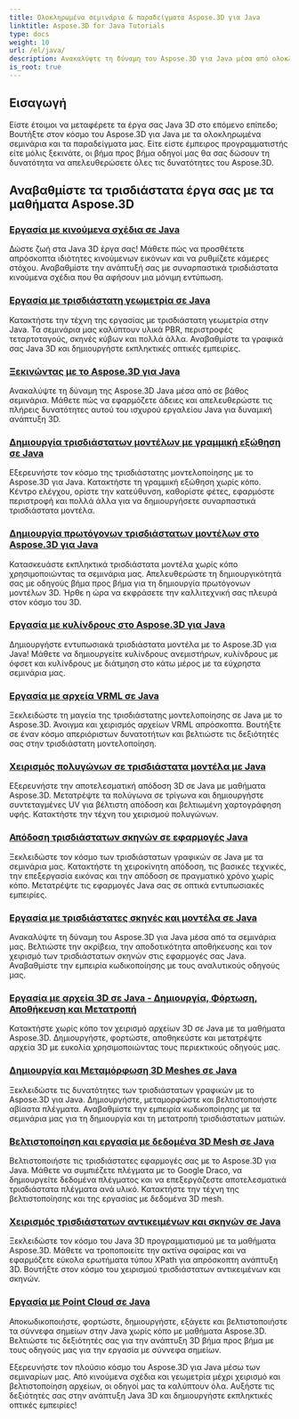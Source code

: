 ```yaml
---
title: Ολοκληρωμένα σεμινάρια & παραδείγματα Aspose.3D για Java
linktitle: Aspose.3D for Java Tutorials
type: docs
weight: 10
url: /el/java/
description: Ανακαλύψτε τη δύναμη του Aspose.3D για Java μέσα από ολοκληρωμένα σεμινάρια. Αναβαθμίστε τα έργα σας σε Java 3D με μαθήματα για κινούμενα σχέδια, γεωμετρία, αδειοδότηση και πολλά άλλα!
is_root: true
---
```

## Εισαγωγή

Είστε έτοιμοι να μεταφέρετε τα έργα σας Java 3D στο επόμενο επίπεδο; Βουτήξτε στον κόσμο του Aspose.3D για Java με τα ολοκληρωμένα σεμινάρια και τα παραδείγματα μας. Είτε είστε έμπειρος προγραμματιστής είτε μόλις ξεκινάτε, οι βήμα προς βήμα οδηγοί μας θα σας δώσουν τη δυνατότητα να απελευθερώσετε όλες τις δυνατότητες του Aspose.3D.

## Αναβαθμίστε τα τρισδιάστατα έργα σας με τα μαθήματα Aspose.3D

### [Εργασία με κινούμενα σχέδια σε Java](./animations/)

Δώστε ζωή στα Java 3D έργα σας! Μάθετε πώς να προσθέτετε απρόσκοπτα ιδιότητες κινούμενων εικόνων και να ρυθμίζετε κάμερες στόχου. Αναβαθμίστε την ανάπτυξή σας με συναρπαστικά τρισδιάστατα κινούμενα σχέδια που θα αφήσουν μια μόνιμη εντύπωση.

### [Εργασία με τρισδιάστατη γεωμετρία σε Java](./geometry/)

Κατακτήστε την τέχνη της εργασίας με τρισδιάστατη γεωμετρία στην Java. Τα σεμινάρια μας καλύπτουν υλικά PBR, περιστροφές τεταρτοταγούς, σκηνές κύβων και πολλά άλλα. Αναβαθμίστε τα γραφικά σας Java 3D και δημιουργήστε εκπληκτικές οπτικές εμπειρίες.

### [Ξεκινώντας με το Aspose.3D για Java](./licensing/)

Ανακαλύψτε τη δύναμη της Aspose.3D Java μέσα από σε βάθος σεμινάρια. Μάθετε πώς να εφαρμόζετε άδειες και απελευθερώστε τις πλήρεις δυνατότητες αυτού του ισχυρού εργαλείου Java για δυναμική ανάπτυξη 3D.

### [Δημιουργία τρισδιάστατων μοντέλων με γραμμική εξώθηση σε Java](./linear-extrusion/)

Εξερευνήστε τον κόσμο της τρισδιάστατης μοντελοποίησης με το Aspose.3D για Java. Κατακτήστε τη γραμμική εξώθηση χωρίς κόπο. Κέντρο ελέγχου, ορίστε την κατεύθυνση, καθορίστε φέτες, εφαρμόστε περιστροφή και πολλά άλλα για να δημιουργήσετε συναρπαστικά τρισδιάστατα μοντέλα.

### [Δημιουργία πρωτόγονων τρισδιάστατων μοντέλων στο Aspose.3D για Java](./primitive-3d-models/)

Κατασκευάστε εκπληκτικά τρισδιάστατα μοντέλα χωρίς κόπο χρησιμοποιώντας τα σεμινάρια μας. Απελευθερώστε τη δημιουργικότητά σας με οδηγούς βήμα προς βήμα για τη δημιουργία πρωτόγονων μοντέλων 3D. Ήρθε η ώρα να εκφράσετε την καλλιτεχνική σας πλευρά στον κόσμο του 3D.

### [Εργασία με κυλίνδρους στο Aspose.3D για Java](./cylinders/)

Δημιουργήστε εντυπωσιακά τρισδιάστατα μοντέλα με το Aspose.3D για Java! Μάθετε να δημιουργείτε κυλίνδρους ανεμιστήρων, κυλίνδρους με όφσετ και κυλίνδρους με διάτμηση στο κάτω μέρος με τα εύχρηστα σεμινάρια μας.

### [Εργασία με αρχεία VRML σε Java](./vrml-files/)

Ξεκλειδώστε τη μαγεία της τρισδιάστατης μοντελοποίησης σε Java με το Aspose.3D. Άνοιγμα και χειρισμός αρχείων VRML απρόσκοπτα. Βουτήξτε σε έναν κόσμο απεριόριστων δυνατοτήτων και βελτιώστε τις δεξιότητές σας στην τρισδιάστατη μοντελοποίηση.

### [Χειρισμός πολυγώνων σε τρισδιάστατα μοντέλα με Java](./polygon/)

Εξερευνήστε την αποτελεσματική απόδοση 3D σε Java με μαθήματα Aspose.3D. Μετατρέψτε τα πολύγωνα σε τρίγωνα και δημιουργήστε συντεταγμένες UV για βέλτιστη απόδοση και βελτιωμένη χαρτογράφηση υφής. Κατακτήστε την τέχνη του χειρισμού πολυγώνων.

### [Απόδοση τρισδιάστατων σκηνών σε εφαρμογές Java](./rendering-3d-scenes/)

Ξεκλειδώστε τον κόσμο των τρισδιάστατων γραφικών σε Java με τα σεμινάρια μας. Κατακτήστε τη χειροκίνητη απόδοση, τις βασικές τεχνικές, την επεξεργασία εικόνας και την απόδοση σε πραγματικό χρόνο χωρίς κόπο. Μετατρέψτε τις εφαρμογές Java σας σε οπτικά εντυπωσιακές εμπειρίες.

### [Εργασία με τρισδιάστατες σκηνές και μοντέλα σε Java](./3d-scenes-and-models/)

Ανακαλύψτε τη δύναμη του Aspose.3D για Java μέσα από τα σεμινάρια μας. Βελτιώστε την ακρίβεια, την αποδοτικότητα αποθήκευσης και τον χειρισμό των τρισδιάστατων σκηνών στις εφαρμογές σας Java. Αναβαθμίστε την εμπειρία κωδικοποίησης με τους αναλυτικούς οδηγούς μας.

### [Εργασία με αρχεία 3D σε Java - Δημιουργία, Φόρτωση, Αποθήκευση και Μετατροπή](./load-and-save/)

Κατακτήστε χωρίς κόπο τον χειρισμό αρχείων 3D σε Java με τα μαθήματα Aspose.3D. Δημιουργήστε, φορτώστε, αποθηκεύστε και μετατρέψτε αρχεία 3D με ευκολία χρησιμοποιώντας τους περιεκτικούς οδηγούς μας.

### [Δημιουργία και Μεταμόρφωση 3D Meshes σε Java](./transforming-3d-meshes/)

Ξεκλειδώστε τις δυνατότητες των τρισδιάστατων γραφικών με το Aspose.3D για Java. Δημιουργήστε, μεταμορφώστε και βελτιστοποιήστε αβίαστα πλέγματα. Αναβαθμίστε την εμπειρία κωδικοποίησης με τα σεμινάρια μας για τη δημιουργία και τη μετατροπή τρισδιάστατων ματιών.

### [Βελτιστοποίηση και εργασία με δεδομένα 3D Mesh σε Java](./3d-mesh-data/)

Βελτιστοποιήστε τις τρισδιάστατες εφαρμογές σας με το Aspose.3D για Java. Μάθετε να συμπιέζετε πλέγματα με το Google Draco, να δημιουργείτε δεδομένα πλέγματος και να επεξεργάζεστε αποτελεσματικά τρισδιάστατα πλέγματα ανά υλικό. Κατακτήστε την τέχνη της βελτιστοποίησης και της εργασίας με δεδομένα 3D mesh.

### [Χειρισμός τρισδιάστατων αντικειμένων και σκηνών σε Java](./3d-objects-and-scenes/)

Ξεκλειδώστε τον κόσμο του Java 3D προγραμματισμού με τα μαθήματα Aspose.3D. Μάθετε να τροποποιείτε την ακτίνα σφαίρας και να εφαρμόζετε εύκολα ερωτήματα τύπου XPath για απρόσκοπτη ανάπτυξη 3D. Βουτήξτε στον κόσμο του χειρισμού τρισδιάστατων αντικειμένων και σκηνών.

### [Εργασία με Point Cloud σε Java](./point-clouds/)

Αποκωδικοποιήστε, φορτώστε, δημιουργήστε, εξάγετε και βελτιστοποιήστε τα σύννεφα σημείων στην Java χωρίς κόπο με μαθήματα Aspose.3D. Βελτιώστε τις δεξιότητές σας για την ανάπτυξη 3D βήμα προς βήμα με τους οδηγούς μας για την εργασία με σύννεφα σημείων.

Εξερευνήστε τον πλούσιο κόσμο του Aspose.3D για Java μέσω των σεμιναρίων μας. Από κινούμενα σχέδια και γεωμετρία μέχρι χειρισμό και βελτιστοποίηση αρχείων, οι οδηγοί μας τα καλύπτουν όλα. Αυξήστε τις δεξιότητές σας στην ανάπτυξη Java 3D και δημιουργήστε εκπληκτικές οπτικές εμπειρίες!